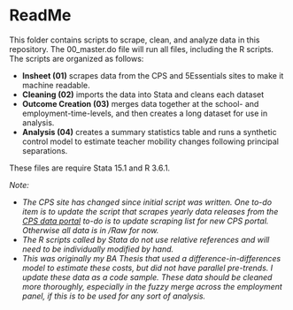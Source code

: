 # ReadMe

This folder contains scripts to scrape, clean, and analyze data in this repository. The 00_master.do file will run all files, including the R scripts. The scripts are organized as follows:

- **Insheet (01)** scrapes data from the CPS and 5Essentials sites to make it machine readable.
- **Cleaning (02)** imports the data into Stata and cleans each dataset
- **Outcome Creation (03)** merges data together at the school- and employment-time-levels, and then creates a long dataset for use in analysis.
- **Analysis (04)** creates a summary statistics table and runs a synthetic control model to estimate teacher mobility changes following principal separations.

These files are require Stata 15.1 and R 3.6.1. 

*Note:*
-	*The CPS site has changed since initial script was written. One to-do item is to update the script that scrapes yearly data releases from the [CPS data portal](https://cps.edu/SchoolData/Pages/SchoolData.aspx) to-do is to update scraping list for new CPS portal. Otherwise all data is in /Raw for now.*
- *The R scripts called by Stata do not use relative references and will need to be individually modified by hand.*
- *This was originally my BA Thesis that used a difference-in-differences model to estimate these costs, but did not have parallel pre-trends. I update these data as a code sample. These data should be cleaned more thoroughly, especially in the fuzzy merge across the employment panel, if this is to be used for any sort of analysis.*
